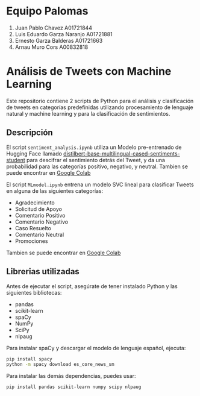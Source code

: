 # Equipo Palomas
1. Juan Pablo Chavez A01721844
2. Luis Eduardo Garza Naranjo A01721881
3. Ernesto Garza Balderas A01721663
4. Arnau Muro Cors A00832818

# Análisis de Tweets con Machine Learning

Este repositorio contiene 2 scripts de Python para el análisis y clasificación de tweets en categorías predefinidas utilizando procesamiento de lenguaje natural y machine learning y para la clasificación de sentimientos.

## Descripción

El script `sentiment_analysis.ipynb` utiliza un Modelo pre-entrenado de Hugging Face llamado [distilbert-base-multilingual-cased-sentiments-student](https://huggingface.co/lxyuan/distilbert-base-multilingual-cased-sentiments-student?) para descifrar el sentimiento detrás del Tweet, y da una probabilidad para las categorías positivo, negativo, y neutral. Tambien se puede encontrar en [Google Colab](https://colab.research.google.com/drive/1kb4KKI_zuH_A40VQxeqV3VmbrkWPd7YQ?usp=sharing)

El script `MLmodel.ipynb` entrena un modelo SVC lineal para clasificar Tweets en alguna de las siguientes categorías:

- Agradecimiento
- Solicitud de Apoyo
- Comentario Positivo
- Comentario Negativo
- Caso Resuelto
- Comentario Neutral
- Promociones

Tambien se puede encontrar en [Google Colab](https://colab.research.google.com/drive/1kb4KKI_zuH_A40VQxeqV3VmbrkWPd7YQ?usp=sharing)

## Librerias utilizadas

Antes de ejecutar el script, asegúrate de tener instalado Python y las siguientes bibliotecas:

- pandas
- scikit-learn
- spaCy
- NumPy
- SciPy
- nlpaug

Para instalar spaCy y descargar el modelo de lenguaje español, ejecuta:
```bash
pip install spacy
python -m spacy download es_core_news_sm
```
Para instalar las demás dependencias, puedes usar:
```bash
pip install pandas scikit-learn numpy scipy nlpaug
```



